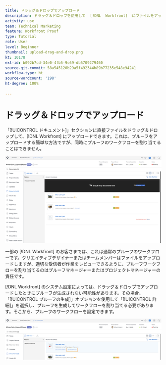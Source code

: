 ```yaml
---
title: ドラッグ＆ドロップでアップロード
description: ドラッグ＆ドロップを使用して  [!DNL  Workfront]  にファイルをアップロードする利点と制限について説明します。
activity: use
team: Technical Marketing
feature: Workfront Proof
type: Tutorial
role: User
level: Beginner
thumbnail: upload-drag-and-drop.png
kt: 10178
exl-id: b092b7cd-34e0-4fb5-9c69-db5709279460
source-git-commit: 58a545120b29a5f492344b89b77235e548e94241
workflow-type: ht
source-wordcount: '198'
ht-degree: 100%

---
```


# ドラッグ＆ドロップでアップロード

「[!UICONTROL ドキュメント]」セクションに直接ファイルをドラッグ＆ドロップして、[!DNL Workfront] にアップロードできます。これは、プルーフをアップロードする簡単な方法ですが、同時にプルーフのワークフローを割り当てることはできません。

![カーソルがドキュメントリストの上に置かれ、「[!UICONTROL ここにドキュメントをドラッグ＆ドロップ]」メッセージが表示されている、[!DNL  Workfront] プロジェクトの[!UICONTROL ドキュメント]エリアの画像](assets/drag-and-drop-1.png)

一部の [!DNL Workfront] のお客さまでは、これは通常のプルーフのワークフローです。クリエイティブデザイナーまたはチームメンバーはファイルをアップロードしますが、適切な受信者が作業をレビューできるように、プルーフワークフローを割り当てるのはプルーフマネージャーまたはプロジェクトマネージャーの責任です。

[!DNL Workfront] のシステム設定によっては、ドラッグ＆ドロップでアップロードしたときにプルーフが生成されない可能性があります。その場合、「[!UICONTROL プルーフの生成]」オプションを使用して「[!UICONTROL 詳細]」を選択し、プルーフを生成してワークフローを割り当てる必要があります。そこから、プルーフのワークフローを設定できます。

![[!UICONTROL プルーフの生成]が強調表示された、[!DNL  Workfront] プロジェクトの[!UICONTROL ドキュメント]エリアの画像](assets/drag-and-drop-2.png)
